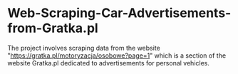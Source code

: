# Web-Scraping-Car-Advertisements-from-Gratka.pl
The project involves scraping data from the website "https://gratka.pl/motoryzacja/osobowe?page=1" which is a section of the website Gratka.pl dedicated to advertisements for personal vehicles. 
